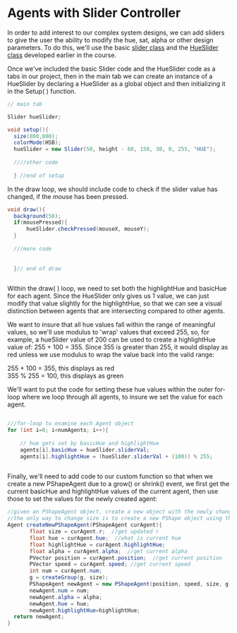 # Agents with Slider Controller

In order to add interest to our complex system designs, we can add sliders to give the user the ability to modify the hue, sat, alpha or other design parameters.  To do this, we'll use the basic [slider class](https://kdoore.gitbooks.io/cs1335/content/slider_controller.html#slider-base-class) and the [HueSlider class](https://kdoore.gitbooks.io/cs1335/content/slider_controller.html#hueslider-child-class) developed earlier in the course.


Once we've included the basic Slider code and the HueSlider code as a tabs in our project, then in the main tab we can create an instance of a HueSlider by declaring a HueSlider as a global object and then initializing it in the Setup( ) function.


```java
// main tab

Slider hueSlider;

void setup(){
  size(800,800);
  colorMode(HSB);
  hueSlider = new Slider(50, height - 60, 150, 30, 0, 255, "HUE");
  
  ////other code
  
  } //end of setup
```  


In the draw loop, we should include code to check if the slider value has changed, if the mouse has been pressed.


```java
void draw(){
  background(50);
  if(mousePressed){
      hueSlider.checkPressed(mouseX, mouseY);
  }
  
  ///more code
  
  
  }// end of draw
  
```

Within the draw( ) loop, we need to set both the highlightHue and basicHue for each agent.  Since the HueSlider only gives us 1 value, we can just modify that value slightly for the highlightHue, so that we can see a visual  distinction between agents that are intersecting compared to other agents.

We want to insure that all hue values fall within the range of meaningful values, so we'll use modulus to 'wrap' values that exceed 255, so, for example, a hueSlider value of 200 can be used to create a highlightHue value of: 255 + 100 = 355.  Since 355 is greater than 255, it would display as red unless we use modulus to wrap the value back into the valid range:

255 + 100 = 355, this displays as red    
355 % 255 = 100, this displays as green

We'll want to put the code for setting these hue values within the outer for-loop where we loop through all agents, to insure we set the value for each agent.

```java

///for-loop to examine each Agent object
for (int i=0; i<numAgents; i++){
     
    // hue gets set by basicHue and highlightHue
    agents[i].basicHue = hueSlider.sliderVal;
    agents[i].highlightHue = (hueSlider.sliderVal + (100)) % 255; 
 
```


Finally, we'll need to add code to our custom function so that when we create a new PShapeAgent due to a grow() or shrink() event, we first get the current basicHue and highlightHue values of the current agent, then use those to set the values for the newly created agent: 

```java
//given an PShapeAgent object, create a new object with the newly changed value of r,
//the only way to change size is to create a new PShape object using the updated value of r
Agent createNewPShapeAgent(PShapeAgent curAgent){
       float size = curAgent.r;  //get updated r
       float hue = curAgent.hue;  //what is current hue
       float highlightHue = curAgent.highlightHue;
       float alpha = curAgent.alpha;  //get current alpha
       PVector position = curAgent.position;  //get current position
       PVector speed = curAgent.speed; //get current speed
       int num = curAgent.num;
       g = createGroup(g, size);
       PShapeAgent newAgent = new PShapeAgent(position, speed, size, g);
       newAgent.num = num;
       newAgent.alpha = alpha;
       newAgent.hue = hue;
       newAgent.highlightHue=highlightHue;
  return newAgent; 
}



```
